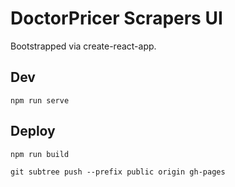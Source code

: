 # DoctorPricer Scrapers UI

Bootstrapped via create-react-app.

## Dev

`npm run serve`

## Deploy

`npm run build`

`git subtree push --prefix public origin gh-pages`
